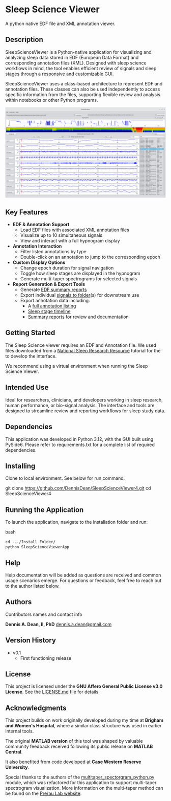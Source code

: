 # Sleep Science Viewer

A python native EDF file and XML annotation viewer. 

## Description
SleepScienceViewer is a Python-native application for visualizing and analyzing sleep data stored in EDF (European Data Format) and corresponding annotation files (XML). Designed with sleep science workflows in mind, the tool enables efficient review of signals and sleep stages through a responsive and customizable GUI.

SleepScienceViewer uses a class-based architecture to represent EDF and annotation files. These classes can also be used independently to access specific information from the files, supporting flexible review and analysis within notebooks or other Python programs. 

![SleepScienceViewer](Media/SleepScienceViewer.png)

## Key Features

- **EDF & Annotation Support**
   - Load EDF files with associated XML annotation files
   - Visualize up to 10 simultaneous signals
   - View and interact with a full hypnogram display
- **Annotation Interaction**
   - Filter listed annotations by type
   - Double-click on an annotation to jump to the corresponding epoch
- **Custom Display Options**
   - Change epoch duration for signal navigation
   - Toggle how sleep stages are displayed in the hypnogram
   - Generate multi-taper spectrograms for selected signals
- **Report Generation & Export Tools**
   - Generate [EDF summary reports](Media/edf_summary.png)
   - Export individual [signals to folder](Media/signal_export.png)(s) for downstream use
   - Export annotation data including:
      - A [full annotation listing](Media/sleep_event_export.png)
      - [Sleep stage timeline](Media/sleep_stages.png)
      - [Summary reports](Media/sleep_event_summary.png) for review and documentation

## Getting Started

The Sleep Science viewer requires an EDF and Annotation file. We used files downloaded from a [National Sleep Research Resource](https://sleepdata.org/) tutorial for the to develop the interface. 

We recommend using a virtual environment when running the Sleep Science Viewer.

## Intended Use
Ideal for researchers, clinicians, and developers working in sleep research, human performance, or bio-signal analysis. The interface and tools are designed to streamline review and reporting workflows for sleep study data.

## Dependencies
This application was developed in Python 3.12, with the GUI built using PySide6. Please refer to requirements.txt for a complete list of required dependencies.

## Installing

Clone to local environment. See below for run command.

git clone https://github.com/DennisDean/SleepScienceViewer4.git
cd SleepScienceViewer4

## Running the Application

To launch the application, navigate to the installation folder and run:

bash

```
cd .../Install_Folder/
python SleepScienceViewerApp
```

## Help

Help documentation will be added as questions are received and common usage scenarios emerge.
For questions or feedback, feel free to reach out to the author listed below.

## Authors

Contributors names and contact info

**Dennis A. Dean, II, PhD**
dennis.a.dean@gmail.com

## Version History

* v0.1
    * First functioning release

## License

This project is licensed under the **GNU Affero General Public License v3.0 License**.
See the [LICENSE.md](LICENSE.md) file for details

## Acknowledgments
This project builds on work originally developed during my time at **Brigham and Women's Hospital**, where a similar class structure was used in earlier internal tools.

The original **MATLAB version** of this tool was shaped by valuable community feedback received following its public release on **MATLAB Central**.

It also benefited from code developed at **Case Western Reserve University**.

Special thanks to the authors of the [multitaper_spectorgram_python.py](https://github.com/preraulab/multitaper_toolbox/blob/master/python/multitaper_spectrogram_python.py) module, which was refactored for this application to support multi-taper spectrogram visualization.
More information on the multi-taper method can be found on the [Prerau Lab website](https://prerau.bwh.harvard.edu/multitaper/).
